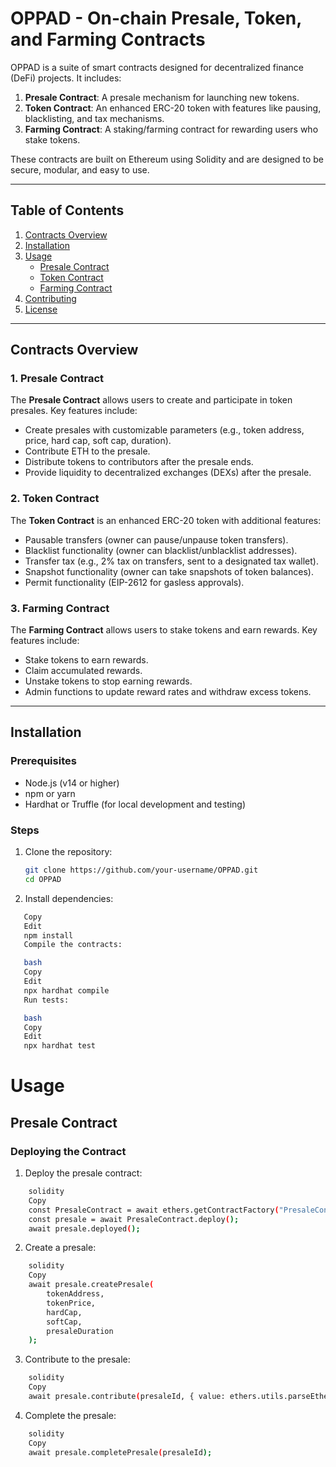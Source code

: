 # OPPAD - On-chain Presale, Token, and Farming Contracts

OPPAD is a suite of smart contracts designed for decentralized finance (DeFi) projects. It includes:
1. **Presale Contract**: A presale mechanism for launching new tokens.
2. **Token Contract**: An enhanced ERC-20 token with features like pausing, blacklisting, and tax mechanisms.
3. **Farming Contract**: A staking/farming contract for rewarding users who stake tokens.

These contracts are built on Ethereum using Solidity and are designed to be secure, modular, and easy to use.

---

## Table of Contents
1. [Contracts Overview](#contracts-overview)
2. [Installation](#installation)
3. [Usage](#usage)
   - [Presale Contract](#presale-contract)
   - [Token Contract](#token-contract)
   - [Farming Contract](#farming-contract)
4. [Contributing](#contributing)
5. [License](#license)

---

## Contracts Overview

### 1. Presale Contract
The **Presale Contract** allows users to create and participate in token presales. Key features include:
- Create presales with customizable parameters (e.g., token address, price, hard cap, soft cap, duration).
- Contribute ETH to the presale.
- Distribute tokens to contributors after the presale ends.
- Provide liquidity to decentralized exchanges (DEXs) after the presale.

### 2. Token Contract
The **Token Contract** is an enhanced ERC-20 token with additional features:
- Pausable transfers (owner can pause/unpause token transfers).
- Blacklist functionality (owner can blacklist/unblacklist addresses).
- Transfer tax (e.g., 2% tax on transfers, sent to a designated tax wallet).
- Snapshot functionality (owner can take snapshots of token balances).
- Permit functionality (EIP-2612 for gasless approvals).

### 3. Farming Contract
The **Farming Contract** allows users to stake tokens and earn rewards. Key features include:
- Stake tokens to earn rewards.
- Claim accumulated rewards.
- Unstake tokens to stop earning rewards.
- Admin functions to update reward rates and withdraw excess tokens.

---

## Installation

### Prerequisites
- Node.js (v14 or higher)
- npm or yarn
- Hardhat or Truffle (for local development and testing)

### Steps
1. Clone the repository:
   ```bash
   git clone https://github.com/your-username/OPPAD.git
   cd OPPAD


2. Install dependencies:

 ```bash
    Copy
    Edit
    npm install
    Compile the contracts:

    bash
    Copy
    Edit
    npx hardhat compile
    Run tests:

    bash
    Copy
    Edit
    npx hardhat test
```

# Usage
## Presale Contract
### Deploying the Contract

1. Deploy the presale contract:

```bash
    solidity
    Copy
    const PresaleContract = await ethers.getContractFactory("PresaleContract");
    const presale = await PresaleContract.deploy();
    await presale.deployed();
```
2. Create a presale:

```bash
    solidity
    Copy
    await presale.createPresale(
        tokenAddress,
        tokenPrice,
        hardCap,
        softCap,
        presaleDuration
    );
```
3. Contribute to the presale:
```bash
    solidity
    Copy
    await presale.contribute(presaleId, { value: ethers.utils.parseEther("1.0") });
```
4. Complete the presale:
```bash
    solidity
    Copy
    await presale.completePresale(presaleId);
```
